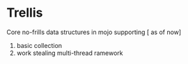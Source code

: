 
# Trellis
Core no-frills data structures in mojo  supporting [ as of now]

1) basic collection
2) work stealing multi-thread ramework

